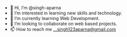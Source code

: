 - 👋 Hi, I’m @singh-aparna
- 👀 I’m interested in learning new skills and technology.
- 🌱 I’m currently learning Web Development.
- 💞️ I’m looking to collaborate on web based projects.
- 📫 How to reach me ...singh123aparna@gmail.com

<!---
singh-aparna/singh-aparna is a ✨ special ✨ repository because its `README.md` (this file) appears on your GitHub profile.
You can click the Preview link to take a look at your changes.
--->

